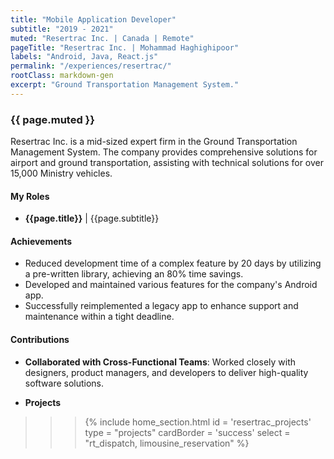 ```yaml
---
title: "Mobile Application Developer"
subtitle: "2019 - 2021"
muted: "Resertrac Inc. | Canada | Remote"
pageTitle: "Resertrac Inc. | Mohammad Haghighipoor" 
labels: "Android, Java, React.js"
permalink: "/experiences/resertrac/"
rootClass: markdown-gen
excerpt: "Ground Transportation Management System."
---
```


### {{ page.muted }}
Resertrac Inc. is a mid-sized expert firm in the Ground Transportation Management System. The company provides comprehensive solutions for airport and ground transportation, assisting with technical solutions for over 15,000 Ministry vehicles.


#### My Roles
- **{{page.title}}** &#124; {{page.subtitle}}


#### Achievements

- Reduced development time of a complex feature by 20 days by utilizing a pre-written library, achieving an 80% time savings.
- Developed and maintained various features for the company's Android app.
- Successfully reimplemented a legacy app to enhance support and maintenance within a tight deadline.


#### Contributions
- **Collaborated with Cross-Functional Teams**: Worked closely with designers, product managers, and developers to deliver high-quality software solutions.

- **Projects**
>>> {% include home_section.html 
        id = 'resertrac_projects'
        type = "projects"
        cardBorder = 'success'
        select = "rt_dispatch, limousine_reservation"
    %}